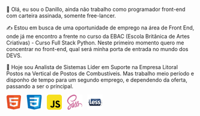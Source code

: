 👋 Olá, eu sou o Danillo, ainda não trabalho como programador front-end com carteira assinada, somente free-lancer. 

✍ Estou em busca de uma oportunidade de emprego na área de Front End, onde já me encontro a frente no curso da EBAC (Escola Britânica de Artes Criativas) - Curso Full Stack Python.
Neste primeiro momento quero me concentrar no front-end, qual será minha porta de entrada no mundo dos DEVS.

🌱 Hoje sou Analista de Sistemas Líder em Suporte na Empresa Litoral Postos na Vertical de Postos de Combustíveis.
Mas trabalho meio período e disponho de tempo para um segundo emprego, e dependendo da oferta, passando a ser o príncipal.


<img src='./htmlok.png' style='width:40px; height:40px; border-radius:8px'/> <img src='./cssok.png' style='width:40px; height:40px; border-radius:4px'/> <img src='./js.png' style='width:40px; height:40px;'/> <img src='./sass.png' style='width:40px; height:40px;'/> <img src='./less.png' style='width:40px; height:40px;'/>

